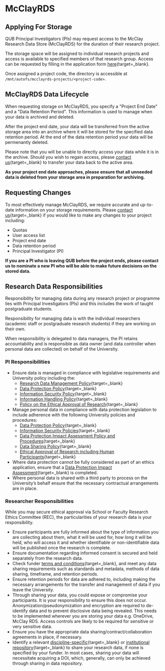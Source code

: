# McClayRDS


## Applying For Storage

QUB Principal Investigators (PIs) may request access to the McClay Research Data Store (McClayRDS) for the duration of their research project.

The storage space will be assigned to individual research projects and access is available to specified members of that research group. Access can be requested by filling in the application form [here](https://forms.office.com/pages/responsepage.aspx?id=6ner6qW040mh6NbdI6HyhnnikCeespJIiWT3GPl56KZUNDUyNUdLT1BXV0RROU03MkVHT1ZVNEZZRS4u&origin=lprLink){target=_blank}. 

Once assigned a project code, the directory is accessible at  `/mnt/autofs/mcclayrds-projects/<project-code>`.

## McClayRDS Data Lifecycle

When requesting storage on McClayRDS, you specify a "Project End Date" and a "Data Retention Period". This information is used to manage when your data is archived and deleted.

After the project end date, your data will be transferred from the active storage area into an archive where it will be stored for the specified data retention period. At the end of the data retention period your data will be permenantly deleted.

Please note that you will be unable to directly access your data while it is in the archive. Should you wish to regain access, please [contact us](https://www.ni-hpc.ac.uk/contact/){target=_blank} to transfer your data back to the active area.  

**As your project end date approaches, please ensure that all unneeded data is deleted from your storage area in preparation for archiving.**



## Requesting Changes

To most effectively manage McClayRDS, we require accurate and up-to-date information on your storage requirements. Please [contact us](https://www.ni-hpc.ac.uk/contact/){target=_blank} if you would like to make any changes to your project including:
 * Quotas
 * User access list
 * Project end date
 * Data retention period
 * Principal Investigator (PI)

**If you are a PI who is leaving QUB before the project ends, please contact us to nominate a new PI who will be able to make future decisions on the stored data.** 

## Research Data Responsibilities

Responsibility for managing data during any research project or programme lies with Principal Investigators (PIs) and this includes the work of taught postgraduate students. 

Responsibility for managing data is with the individual researchers (academic staff or postgraduate research students) if they are working on their own. 

When responsibility is delegated to data managers, the PI retains accountability and is responsible as data owner (and data controller when personal data are collected) on behalf of the University.

### PI Responsibilities
* Ensure data is managed in compliance with legislative requirements and University policy including the:
    * [Research Data Management Policy](https://www.qub.ac.uk/directorates/InformationServices/TheLibrary/CustomerService/PoliciesandRegulations/ResearchDataManagementPolicy/){target=_blank}
    * [Data Protection Policy](https://www.qub.ac.uk/about/Leadership-and-structure/filestore/DataProtectionPolicy(2023)v2.0.pdf){target=_blank}
    * [Information Security Policy](https://www.qub.ac.uk/directorates/InformationServices/Services/Security/FileStore/Filetoupload,746313,en.pdf){target=_blank}
    * [Information Handling Policy](https://www.qub.ac.uk/directorates/InformationServices/Services/Security/FileStore/Information%20Handling%20Policy%201.01.pdf){target=_blank}
    * [Policy on the Ethical Approval of Research](https://www.qub.ac.uk/Research/Governance-ethics-and-integrity/FileStore/Filetoupload,915687,en.pdf){target=_blank}
* Manage personal data in compliance with data protection legislation to include adherence with the following University policies and procedures:
    * [Data Protection Policy](https://www.qub.ac.uk/about/Leadership-and-structure/filestore/DataProtectionPolicy(2023)v2.0.pdf){target=_blank}
    * [Information Security Policies](https://www.qub.ac.uk/directorates/InformationServices/Services/Security/){target=_blank}
    * [Data Protection Impact Assessment Policy and Procedures](https://qubstudentcloud.sharepoint.com/:f:/s/bus-icu/EvRJzrNkc7dDqGPxgkYn2DEBqXM1Qds2KErVjIMTOSO4WQ?e=Z2Ui6t){target=_blank}
    * [Data Sharing Policy](https://qubstudentcloud.sharepoint.com/:f:/s/bus-icu/EvRJzrNkc7dDqGPxgkYn2DEBqXM1Qds2KErVjIMTOSO4WQ?e=Z2Ui6t){target=_blank}
    * [Ethical Approval of Research including Human Participants](https://www.qub.ac.uk/Research/Governance-ethics-and-integrity/FileStore/Filetoupload,915687,en.pdf){target=_blank}
* Where data protection cannot be fully considered as part of an ethics application, ensure that a [Data Protection Impact Assessment](https://www.qub.ac.uk/about/Leadership-and-structure/information-compliance-unit/dpia/){target=_blank} is completed.
* Where personal data is shared with a third party to process on the University’s behalf ensure that the necessary contractual arrangements are in place. 

### Researcher Responsibilities

While you may secure ethical approval via School or Faculty Research Ethics Committee (REC), the particularities of your research data is your responsibility.
 * Ensure participants are fully informed about the type of information you are collecting about them, what it will be used for, how long it will be held, who will access it and whether identifiable or non-identifiable data will be published once the research is complete.
 * Ensure documentation regarding informed consent is secured and held separately from the research data.
 * Check funder [terms and conditions](https://www.qub.ac.uk/directorates/InformationServices/TheLibrary/ResearchSupport/OpenResearch/OpenDataFunderMandatesToolkit/){target=_blank}, and meet any data sharing requirements such as standards and metadata, methods of data sharing, timeframe, and retention periods.
 * Ensure retention periods for data are adhered to, including making the necessary arrangements for the transfer and management of data if you leave the University.
 * Through sharing your data, you could expose or compromise your participants. It is your responsibility to ensure this does not occur. Anonymization/pseudonymization and encryption are required to de-identify data and to prevent disclosive data being revealed. This needs to be implemented wherever you are storing your data e.g. OneDrive, McClay RDS. Access controls are likely to be required for sensitive or very sensitive data.
 * Ensure you have the appropriate data sharing/contract/collaboration agreements in place, if necessary.
 * Identify a relevant [discipline-specific](https://www.re3data.org/){target=_blank} or [institutional repository](https://pure.qub.ac.uk/en/datasets/){target=_blank} to share your research data, if none is specified by your funder. In most cases, sharing your data will necessitate acquiring a DOI, which, generally, can only be achieved through sharing in data repository.





